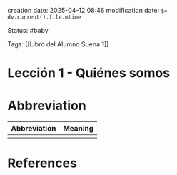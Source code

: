 creation date: 2025-04-12 08:46
modification date: `$= dv.current().file.mtime`

Status: #baby 

Tags: [[Libro del Alumno Suena 1]]

# Lección 1 - Quiénes somos














# Abbreviation

| Abbreviation | Meaning |
| ------------ | ------- |
|              |         |


# References